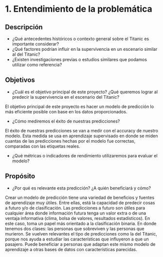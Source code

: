 # 1. Entendimiento de la problemática

## Descripción
- ¿Qué antecedentes históricos o contexto general sobre el Titanic es importante considerar?
- ¿Qué factores podrían influir en la supervivencia en un escenario similar al del Titanic?
- ¿Existen investigaciones previas o estudios similares que podamos utilizar como referencia?

## Objetivos
- ¿Cuál es el objetivo principal de este proyecto? ¿Qué queremos lograr al predecir la supervivencia en el escenario del Titanic?

El objetivo principal de este proyecto es hacer un modelo de predicción lo más eficiente posible con base en los datos proporcionados. 

- ¿Cómo mediremos el éxito de nuestras predicciones?

El éxito de nuestras predicciones se van a medir con el accuracy de nuestro modelo. Esta medida se usa en aprendizaje supervisado en donde se miden cuantas de las predicciones hechas por el modelo fue correctas, comparadas con las etiquetas reales. 

- ¿Qué métricas o indicadores de rendimiento utilizaremos para evaluar el modelo?

## Propósito
- ¿Por qué es relevante esta predicción? ¿A quién beneficiará y cómo?
  
Crear un modelo de predicción tiene una variedad de beneficios y fuentes de aprendizaje muy útiles. Entre ellas, está la capacidad de predecir cosas a futuro y/o de clasificación. Las predicciones a futuro son útiles para cualquier área donde información futura tenga un valor extra o de una ventaja informativa (clima, bolsa de valores, resultados estadísticos). En este caso, toma un papel más orientado a la clasificación binaria. En donde tenemos dos clases: las personas que sobreviven y las personas que murieron. Se vuelven relevantes el tipo de predicciones como la del Titanic, porque nos ayuda a estudiar las características que influyeron a que un pasajero. Puede beneficiar a personas que adaptan este mismo modelo de aprendizaje a otras bases de datos con características parecidas. 


